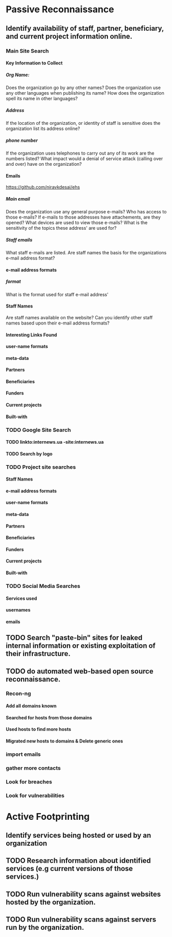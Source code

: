 # Passive Reconnaissance

## Identify availability of staff, partner, beneficiary, and current project information online.

### Main Site Search

#### Key Information to Collect

##### Org Name:
Does the organization go by any other names? Does the organization use any other languages when publishing its name? How does the organization spell its name in other languages?

##### Address
If the location of the organization, or identity of staff is sensitive does the organization list its address online?

##### phone number
If the organization uses telephones to carry out any of its work are the numbers listed? What impact would a denial of service attack (calling over and over) have on the organization?

#### Emails

https://github.com/niravkdesai/ehs

##### Main email

Does the organization use any general purpose e-mails? Who has access to those e-mails? If e-mails to those addresses have attachements, are they opened? What devices are used to view those e-mails? What is the sensitivity of the topics these address' are used for?

##### Staff emails
What staff e-mails are listed. Are staff names the basis for the organizations e-mail address format?

#### e-mail address formats

##### format
What is the format used for staff e-mail address'

#### Staff Names
Are staff names available on the website? Can you identify other staff names based upon their e-mail address formats?

#### Interesting Links Found

#### user-name formats
#### meta-data
#### Partners
#### Beneficiaries
#### Funders
#### Current projects
#### Built-with
### TODO  Google Site Search
#### TODO linkto:internews.ua -site:internews.ua
#### TODO Search by logo

### TODO Project site searches
#### Staff Names
#### e-mail address formats
#### user-name formats
#### meta-data
#### Partners
#### Beneficiaries
#### Funders
#### Current projects
#### Built-with

### TODO Social Media Searches
#### Services used
#### usernames
#### emails
## TODO Search "paste-bin" sites for leaked internal information or existing exploitation of their infrastructure.

## TODO do automated web-based open source reconnaissance.

### Recon-ng

#### Add all domains known 

#### Searched for hosts from those domains

#### Used hosts to find more hosts

#### Migrated new hosts to domains & Delete generic ones

### import emails

### gather more contacts

### Look for breaches

### Look for vulnerabilities

# Active Footprinting

## Identify services being hosted or used by an organization

## TODO Research information about identified services (e.g current versions of those services.)

## TODO Run vulnerability scans against websites hosted by the organization.

## TODO Run vulnerability scans against servers run by the organization.
